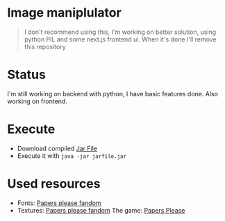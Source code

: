 # Image maniplulator

> I don't recommend using this, I'm working on better solution, using python PIL and some next.js frontend ui.</h3>
> When it's done I'll remove this repository

# Status
I'm still working on backend with python, I have basic features done.
Also working on frontend.


# Execute
* Download compiled [Jar File](https://github.com/YTblockman/Papers-Please-Document-Generator/releases/)
* Execute it with `java -jar jarfile.jar`

# Used resources
* Fonts: [Papers please fandom](https://papersplease.fandom.com/wiki/Fonts)
* Textures: [Papers please fandom](https://papersplease.fandom.com/wiki/Fonts)
The game: [Papers Please](https://papersplea.se)
